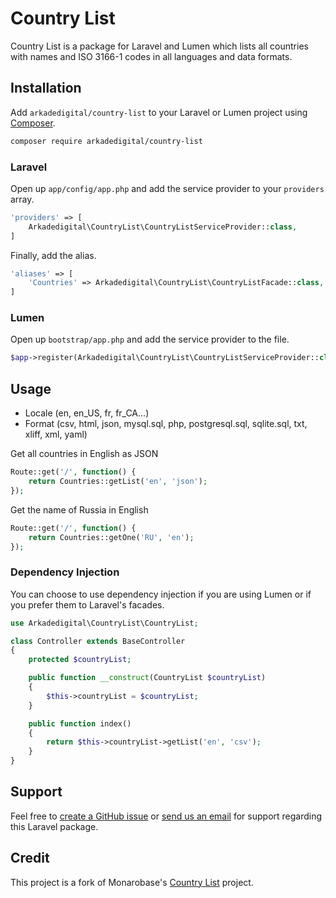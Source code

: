 # Country List

Country List is a package for Laravel and Lumen which lists all countries with names and ISO 3166-1 codes in all languages and data formats.


## Installation

Add `arkadedigital/country-list` to your Laravel or Lumen project using [Composer](https://getcomposer.org).

```sh
composer require arkadedigital/country-list
```

### Laravel

Open up `app/config/app.php` and add the service provider to your `providers` array.

```php
'providers' => [
    Arkadedigital\CountryList\CountryListServiceProvider::class,
]
```

Finally, add the alias.

```php
'aliases' => [
    'Countries' => Arkadedigital\CountryList\CountryListFacade::class,
]
```

### Lumen

Open up `bootstrap/app.php` and add the service provider to the file.

```php
$app->register(Arkadedigital\CountryList\CountryListServiceProvider::class);
```

## Usage

- Locale (en, en_US, fr, fr_CA...)
- Format (csv, html, json, mysql.sql, php, postgresql.sql, sqlite.sql, txt, xliff, xml, yaml)

Get all countries in English as JSON

```php
Route::get('/', function() {
    return Countries::getList('en', 'json');
});
```

Get the name of Russia in English

```php
Route::get('/', function() {
    return Countries::getOne('RU', 'en');
});
```

### Dependency Injection

You can choose to use dependency injection if you are using Lumen or if you prefer them to Laravel's facades.

```php
use Arkadedigital\CountryList\CountryList;

class Controller extends BaseController
{
    protected $countryList;

    public function __construct(CountryList $countryList)
    {
        $this->countryList = $countryList;
    }

    public function index()
    {
        return $this->countryList->getList('en', 'csv');
    }
}
```

## Support

Feel free to [create a GitHub issue](https://github.com/arkadedigital/country-list/issues/new) or [send us an email](mailto:support@arkade.com.au) for support regarding this Laravel package.

## Credit

This project is a fork of Monarobase's [Country List](https://github.com/Monarobase/country-list) project.
